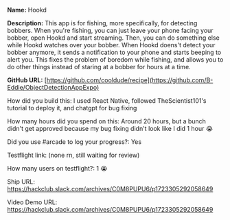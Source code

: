**Name:** Hookd

**Description:** This app is for fishing, more specifically, for detecting bobbers. When you're fishing, you can just leave your phone facing your bobber, open Hookd and start streaming. Then, you can do something else while Hookd watches over your bobber. When Hookd doens't detect your bobber anymore, it sends a notification to your phone and starts beeping to alert you. This fixes the problem of boredom while fishing, and allows you to do other things instead of staring at a bobber for hours at a time.

**GitHub URL:** [https://github.com/cooldude/recipe](https://github.com/B-Eddie/ObjectDetectionAppExpo)

How did you build this: I used React Native, followed TheScientist101's tutorial to deploy it, and chatgpt for bug fixing

How many hours did you spend on this: Around 20 hours, but a bunch didn't get approved because my bug fixing didn't look like I did 1 hour 😭

Did you use #arcade to log your progress?: Yes

Testflight link: (none rn, still waiting for review)

How many users on testflight?: 1 😭

Ship URL: https://hackclub.slack.com/archives/C0M8PUPU6/p1723305292058649

Video Demo URL: https://hackclub.slack.com/archives/C0M8PUPU6/p1723305292058649
